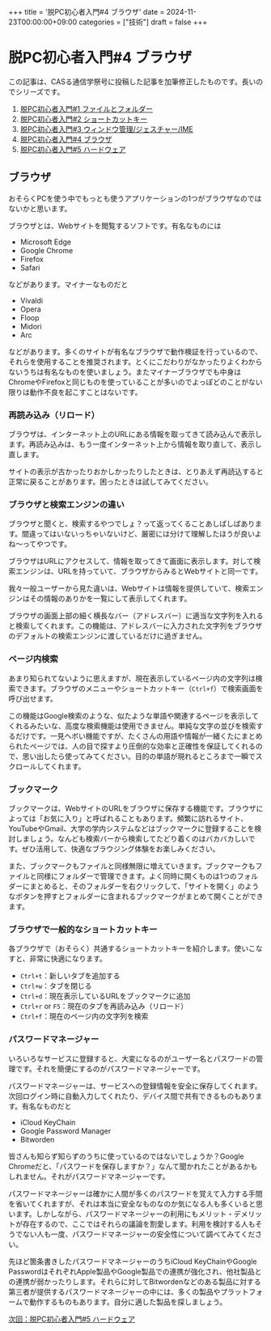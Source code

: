 +++
title = '脱PC初心者入門#4 ブラウザ'
date = 2024-11-23T00:00:00+09:00
categories = ["技術"]
draft = false
+++
# 脱PC初心者入門#4 ブラウザ

この記事は、CASる通信学祭号に投稿した記事を加筆修正したものです。長いのでシリーズです。

1. [脱PC初心者入門#1 ファイルとフォルダー](/p/%E8%84%B1pc%E5%88%9D%E5%BF%83%E8%80%85%E5%85%A5%E9%96%80%231-%E3%83%95%E3%82%A1%E3%82%A4%E3%83%AB%E3%81%A8%E3%83%95%E3%82%A9%E3%83%AB%E3%83%80%E3%83%BC/)
2. [脱PC初心者入門#2 ショートカットキー](/p/%E8%84%B1pc%E5%88%9D%E5%BF%83%E8%80%85%E5%85%A5%E9%96%80%232-%E3%82%B7%E3%83%A7%E3%83%BC%E3%83%88%E3%82%AB%E3%83%83%E3%83%88%E3%82%AD%E3%83%BC/)
3. [脱PC初心者入門#3 ウィンドウ管理/ジェスチャー/IME](/p/%E8%84%B1pc%E5%88%9D%E5%BF%83%E8%80%85%E5%85%A5%E9%96%80%233-%E3%82%A6%E3%82%A3%E3%83%B3%E3%83%89%E3%82%A6%E7%AE%A1%E7%90%86/%E3%82%B8%E3%82%A7%E3%82%B9%E3%83%81%E3%83%A3%E3%83%BC/ime/)
4. [脱PC初心者入門#4 ブラウザ](/p/%E8%84%B1pc%E5%88%9D%E5%BF%83%E8%80%85%E5%85%A5%E9%96%80%234-%E3%83%96%E3%83%A9%E3%82%A6%E3%82%B6/)
5. [脱PC初心者入門#5 ハードウェア](/p/%E8%84%B1pc%E5%88%9D%E5%BF%83%E8%80%85%E5%85%A5%E9%96%80%235-%E3%83%8F%E3%83%BC%E3%83%89%E3%82%A6%E3%82%A7%E3%82%A2/)

## ブラウザ

おそらくPCを使う中でもっとも使うアプリケーションの1つがブラウザなのではないかと思います。

ブラウザとは、Webサイトを閲覧するソフトです。有名なものには

- Microsoft Edge
- Google Chrome
- Firefox
- Safari

などがあります。マイナーなものだと

- Vivaldi
- Opera
- Floop
- Midori
- Arc

などがあります。多くのサイトが有名なブラウザで動作検証を行っているので、それらを使用することを推奨されます。とくにこだわりがなかったりよくわからないうちは有名なものを使いましょう。またマイナーブラウザでも中身はChromeやFirefoxと同じものを使っていることが多いのでよっぽどのことがない限りは動作不良を起こすことはないです。

### 再読み込み（リロード）

ブラウザは、インターネット上のURLにある情報を取ってきて読み込んで表示します。再読み込みは、もう一度インターネット上から情報を取り直して、表示し直します。

サイトの表示が古かったりおかしかったりしたときは、とりあえず再読込すると正常に戻ることがあります。困ったときは試してみてください。

### ブラウザと検索エンジンの違い

ブラウザと聞くと、検索するやつでしょ？って返ってくることあしばしばあります。間違ってはいないっちゃいないけど、厳密には分けて理解したほうが良いよね～ってやつです。

ブラウザはURLにアクセスして、情報を取ってきて画面に表示します。対して検索エンジンは、URLを持っていて、ブラウザからみるとWebサイトと同一です。

我々一般ユーザーから見た違いは、Webサイトは情報を提供していて、検索エンジンはその情報のありかを一覧にして表示してくれます。

ブラウザの画面上部の細く横長なバー（アドレスバー）に適当な文字列を入れると検索してくれます。この機能は、アドレスバーに入力された文字列をブラウザのデフォルトの検索エンジンに渡しているだけに過ぎません。

### ページ内検索

あまり知られてないように思えますが、現在表示しているページ内の文字列は検索できます。ブラウザのメニューやショートカットキー（`Ctrl+f`）で検索画面を呼び出せます。

この機能はGoogle検索のような、似たような単語や関連するページを表示してくれるみたいな、高度な検索機能は使用できません。単純な文字の並びを検索するだけです。一見ヘボい機能ですが、たくさんの用語や情報が一緒くたにまとめられたページでは、人の目で探すより圧倒的な効率と正確性を保証してくれるので、思い出したら使ってみてください。目的の単語が現れるところまで一瞬でスクロールしてくれます。

### ブックマーク

ブックマークは、WebサイトのURLをブラウザに保存する機能です。ブラウザによっては「お気に入り」と呼ばれることもあります。頻繁に訪れるサイト、YouTubeやGmail、大学の学内システムなどはブックマークに登録することを検討しましょう。なんども検索バーから検索してたどり着くのはバカバカしいです。ぜひ活用して、快適なブラウジング体験をお楽しみください。

また、ブックマークもファイルと同様無限に増えていきます。ブックマークもファイルと同様にフォルダーで管理できます。よく同時に開くものは1つのフォルダーにまとめると、そのフォルダーを右クリックして、「サイトを開く」のようなボタンを押すとフォルダーに含まれるブックマークがまとめて開くことができます。

### ブラウザで一般的なショートカットキー

各ブラウザで（おそらく）共通するショートカットキーを紹介します。使いこなすと、非常に快適になります。

- `Ctrl+t`：新しいタブを追加する
- `Ctrl+w`：タブを閉じる
- `Ctrl+d`：現在表示しているURLをブックマークに追加
- `Ctrl+r`  or `F5`：現在のタブを再読み込み（リロード）
- `Ctrl+f`：現在のページ内の文字列を検索

### パスワードマネージャー

いろいろなサービスに登録すると、大変になるのがユーザー名とパスワードの管理です。それを簡便にするのがパスワードマネージャーです。

パスワードマネージャーは、サービスへの登録情報を安全に保存してくれます。次回ログイン時に自動入力してくれたり、デバイス間で共有できるものもあります。有名なものだと

- iCloud KeyChain
- Google Password Manager
- Bitworden

皆さんも知らず知らずのうちに使っているのではないでしょうか？Google Chromeだと、「パスワードを保存しますか？」なんて聞かれたことがあるかもしれません。それがパスワードマネージャーです。

パスワードマネージャーは確かに人間が多くのパスワードを覚えて入力する手間を省いてくれますが、それは本当に安全なものなのか気になる人も多くいると思います。しかしながら、パスワードマネージャーの利用にもメリット・デメリットが存在するので、ここではそれらの議論を割愛します。利用を検討する人もそうでない人も一度、パスワードマネージャーの安全性について調べてみてください。

先ほど箇条書きしたパスワードマネージャーのうちiCloud KeyChainやGoogle PasswordはそれぞれApple製品やGoogle製品での連携が強化され、他社製品との連携が弱かったりします。それらに対してBitwordenなどのある製品に対する第三者が提供するパスワードマネージャーの中には、多くの製品やプラットフォームで動作するものもあります。自分に適した製品を探しましょう。

[次回：脱PC初心者入門#5 ハードウェア](/p/%E8%84%B1pc%E5%88%9D%E5%BF%83%E8%80%85%E5%85%A5%E9%96%80%235-%E3%83%8F%E3%83%BC%E3%83%89%E3%82%A6%E3%82%A7%E3%82%A2/)
